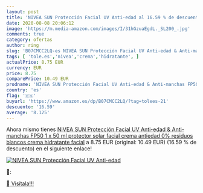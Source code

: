 ```yaml
---
layout: post
title: 'NIVEA SUN Protección Facial UV Anti-edad al 16.59 % de descuento'
date: 2020-08-08 20:06:12
image: 'https://m.media-amazon.com/images/I/31hGzuaEgdL._SL200_.jpg'
comments: true
category: ofertas
author: ring
slug: 'B07CMCC2LQ-es NIVEA SUN Protección Facial UV Anti-edad & Anti-manchas...'
tags: [ 'tole.es','nivea','crema','hidratante', ]
actualPrice: 8.75 EUR
currency: EUR
price: 8.75
comparePrice: 10.49 EUR
prodname: 'NIVEA SUN Protección Facial UV Anti-edad & Anti-manchas FP50  1 x 50 ml   protector solar facial  crema antiedad 0% residuos blancos  crema hidratante facial'
country: 'es'
flag: '🇪🇸'
buyurl: 'https://www.amazon.es/dp/B07CMCC2LQ/?tag=tolees-21'
descuento: '16.59'
average: '8.125'
---
```


Ahora mismo tienes [NIVEA SUN Protección Facial UV Anti-edad & Anti-manchas FP50  1 x 50 ml   protector solar facial  crema antiedad 0% residuos blancos  crema hidratante facial](https://www.amazon.es/dp/B07CMCC2LQ/?tag=tolees-21) a 8.75 EUR (original: 10.49 EUR) (16.59 %  de descuento) en el siguiente enlace!

[![NIVEA SUN Protección Facial UV Anti-edad](https://m.media-amazon.com/images/I/31hGzuaEgdL._SL200_.jpg)](https://www.amazon.es/dp/B07CMCC2LQ/?tag=tolees-21)

🔎:


[🛒 Visítala!!!](https://www.amazon.es/dp/B07CMCC2LQ/?tag=tolees-21)
